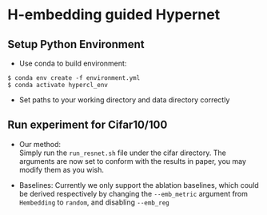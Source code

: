 # H-embedding guided Hypernet

## Setup Python Environment

- Use conda to build environment:

```console
$ conda env create -f environment.yml
$ conda activate hypercl_env
```
- Set paths to your working directory and data directory correctly

## Run experiment for Cifar10/100

- Our method:  
  Simply run the `run_resnet.sh` file under the cifar directory. The arguments are now set to conform with the results in paper, you may modify them as you wish.

- Baselines:
  Currently we only support the ablation baselines, which could be derived respectively by changing the `--emb_metric` argument from `Hembedding` to `random`, and disabling `--emb_reg`
